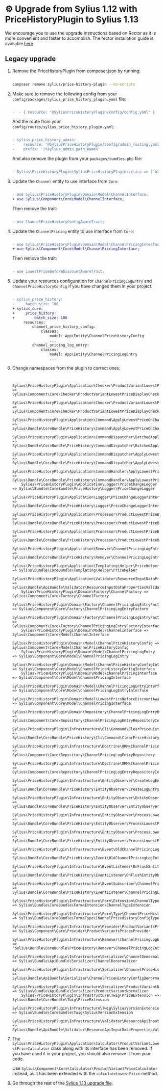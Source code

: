 ⚙️ Upgrade from Sylius 1.12 with PriceHistoryPlugin to Sylius 1.13
==================================================================

We encourage you to use the upgrade instructions based on Rector as it is more convenient and faster to accomplish.
The rector installation guide is available [here](UPGRADE-FROM-1.12-WITH-PRICE-HISTORY-PLUGIN-TO-1.13.md).

Legacy upgrade
--------------

1. Remove the PriceHistoryPlugin from composer.json by running:

    ```bash
  
    composer remove sylius/price-history-plugin --no-scripts

    ```

1. Make sure to remove the following config from your `config/packages/sylius_price_history_plugin.yaml` file:

    ```diff

    -  - { resource: "@SyliusPriceHistoryPlugin/config/config.yaml" }

    ```

   And the route from your `config/routes/sylius_price_history_plugin.yaml`:

    ```diff

    - sylius_price_history_admin:
    -    resource: '@SyliusPriceHistoryPlugin/config/admin_routing.yaml'
    -    prefix: '/%sylius_admin.path_name%'

    ```

   And also remove the plugin from your `packages/bundles.php` file:

    ```diff

    - Sylius\PriceHistoryPlugin\SyliusPriceHistoryPlugin::class => ['all' => true],

    ```

1. Update the `Channel` entity to use interface from `Core`:

    ```diff

    - use Sylius\PriceHistoryPlugin\Domain\Model\ChannelInterface;
    + use Sylius\Component\Core\Model\ChannelInterface;

    ```

   Then remove the trait:

    ```diff

    - use ChannelPriceHistoryConfigAwareTrait;

    ```

1. Update the `ChannelPricing` entity to use interface from `Core`:

    ```diff

    - use Sylius\PriceHistoryPlugin\Domain\Model\ChannelPricingInterface;
    + use Sylius\Component\Core\Model\ChannelPricingInterface;

    ```
   Then remove the trait:

    ```diff

    - use LowestPriceBeforeDiscountAwareTrait;

    ```

1. Update your resources configuration for `ChannelPricingLogEntry` and `ChannelPriceHistoryConfig` if you have changed them in your project:

    ```diff

    - sylius_price_history:
    -     batch_size: 100
    + sylius_core:
    +     price_history:
    +         batch_size: 100
         resources:
             channel_price_history_config:
                 classes:
                     model: App\Entity\ChannelPriceHistoryConfig
                     ...
             channel_pricing_log_entry:
                 classes:
                     model: App\Entity\ChannelPricingLogEntry
                     ...

    ```

1. Change namespaces from the plugin to correct ones:

    ```

        Sylius\PriceHistoryPlugin\Application\Checker\ProductVariantLowestPriceDisplayChecker => Sylius\Component\Core\Checker\ProductVariantLowestPriceDisplayChecker 
        Sylius\PriceHistoryPlugin\Application\Checker\ProductVariantLowestPriceDisplayCheckerInterface => Sylius\Component\Core\Checker\ProductVariantLowestPriceDisplayCheckerInterface 
        Sylius\PriceHistoryPlugin\Application\Command\ApplyLowestPriceOnChannelPricings => Sylius\Bundle\CoreBundle\PriceHistory\Command\ApplyLowestPriceOnChannelPricings 
        Sylius\PriceHistoryPlugin\Application\CommandDispatcher\BatchedApplyLowestPriceOnChannelPricingsCommandDispatcher => Sylius\Bundle\CoreBundle\PriceHistory\CommandDispatcher\BatchedApplyLowestPriceOnChannelPricingsCommandDispatcher 
        Sylius\PriceHistoryPlugin\Application\CommandDispatcher\ApplyLowestPriceOnChannelPricingsCommandDispatcherInterface => Sylius\Bundle\CoreBundle\PriceHistory\CommandDispatcher\ApplyLowestPriceOnChannelPricingsCommandDispatcherInterface 
        Sylius\PriceHistoryPlugin\Application\CommandHandler\ApplyLowestPriceOnChannelPricingsHandler => Sylius\Bundle\CoreBundle\PriceHistory\CommandHandler\ApplyLowestPriceOnChannelPricingsHandler
        Sylius\PriceHistoryPlugin\Application\Logger\PriceChangeLogger => Sylius\Bundle\CoreBundle\PriceHistory\Logger\PriceChangeLogger 
        Sylius\PriceHistoryPlugin\Application\Logger\PriceChangeLoggerInterface => Sylius\Bundle\CoreBundle\PriceHistory\Logger\PriceChangeLoggerInterface 
        Sylius\PriceHistoryPlugin\Application\Processor\ProductLowestPriceBeforeDiscountProcessor => Sylius\Bundle\CoreBundle\PriceHistory\Processor\ProductLowestPriceBeforeDiscountProcessor 
        Sylius\PriceHistoryPlugin\Application\Processor\ProductLowestPriceBeforeDiscountProcessorInterface => Sylius\Bundle\CoreBundle\PriceHistory\Processor\ProductLowestPriceBeforeDiscountProcessorInterface 
        Sylius\PriceHistoryPlugin\Application\Remover\ChannelPricingLogEntriesRemoverInterface => Sylius\Bundle\CoreBundle\PriceHistory\Remover\ChannelPricingLogEntriesRemoverInterface 
        Sylius\PriceHistoryPlugin\Application\Templating\Helper\PriceHelper => Sylius\Bundle\CoreBundle\Templating\Helper\PriceHelper 
        Sylius\PriceHistoryPlugin\Application\Validator\ResourceInputDataPropertiesValidatorInterface => Sylius\Bundle\ApiBundle\Validator\ResourceInputDataPropertiesValidatorInterface 
        Sylius\PriceHistoryPlugin\Domain\Factory\ChannelFactory => Sylius\Component\Core\Factory\ChannelFactory 
        Sylius\PriceHistoryPlugin\Domain\Factory\ChannelPricingLogEntryFactory => Sylius\Component\Core\Factory\ChannelPricingLogEntryFactory 
        Sylius\PriceHistoryPlugin\Domain\Factory\ChannelPricingLogEntryFactoryInterface => Sylius\Component\Core\Factory\ChannelPricingLogEntryFactoryInterface 
        Sylius\PriceHistoryPlugin\Domain\Model\ChannelInterface => Sylius\Component\Core\Model\ChannelInterface 
        Sylius\PriceHistoryPlugin\Domain\Model\ChannelPriceHistoryConfig => Sylius\Component\Core\Model\ChannelPriceHistoryConfig 
        Sylius\PriceHistoryPlugin\Domain\Model\ChannelPricingLogEntry => Sylius\Component\Core\Model\ChannelPricingLogEntry 
        Sylius\PriceHistoryPlugin\Domain\Model\ChannelPriceHistoryConfigInterface => Sylius\Component\Core\Model\ChannelPriceHistoryConfigInterface 
        Sylius\PriceHistoryPlugin\Domain\Model\ChannelPricingInterface => Sylius\Component\Core\Model\ChannelPricingInterface 
        Sylius\PriceHistoryPlugin\Domain\Model\ChannelPricingLogEntryInterface => Sylius\Component\Core\Model\ChannelPricingLogEntryInterface 
        Sylius\PriceHistoryPlugin\Domain\Model\LowestPriceBeforeDiscountAwareInterface => Sylius\Component\Core\Model\ChannelPricingInterface 
        Sylius\PriceHistoryPlugin\Domain\Repository\ChannelPricingLogEntryRepositoryInterface => Sylius\Component\Core\Repository\ChannelPricingLogEntryRepositoryInterface 
        Sylius\PriceHistoryPlugin\Infrastructure\Cli\Command\ClearPriceHistoryCommand => Sylius\Bundle\CoreBundle\PriceHistory\Cli\Command\ClearPriceHistoryCommand
        Sylius\PriceHistoryPlugin\Infrastructure\Doctrine\ORM\ChannelPricingLogEntryRepository => Sylius\Component\Core\Repository\ChannelPricingLogEntryRepository 
        Sylius\PriceHistoryPlugin\Infrastructure\Doctrine\ORM\ChannelPricingLogEntryRepositoryInterface => Sylius\Component\Core\Repository\ChannelPricingLogEntryRepositoryInterface 
        Sylius\PriceHistoryPlugin\Infrastructure\EntityObserver\CreateLogEntryOnPriceChangeObserver => Sylius\Bundle\CoreBundle\PriceHistory\EntityObserver\CreateLogEntryOnPriceChangeObserver 
        Sylius\PriceHistoryPlugin\Infrastructure\EntityObserver\EntityObserverInterface => Sylius\Bundle\CoreBundle\PriceHistory\EntityObserver\EntityObserverInterface 
        Sylius\PriceHistoryPlugin\Infrastructure\EntityObserver\ProcessLowestPricesOnChannelChangeObserver => Sylius\Bundle\CoreBundle\PriceHistory\EntityObserver\ProcessLowestPricesOnChannelChangeObserver 
        Sylius\PriceHistoryPlugin\Infrastructure\EntityObserver\ProcessLowestPricesOnChannelPriceHistoryConfigChangeObserver => Sylius\Bundle\CoreBundle\PriceHistory\EntityObserver\ProcessLowestPricesOnChannelPriceHistoryConfigChangeObserver 
        Sylius\PriceHistoryPlugin\Infrastructure\Event\OldChannelPricingLogEntriesEvents => Sylius\Bundle\CoreBundle\PriceHistory\Event\OldChannelPricingLogEntriesEvents 
        Sylius\PriceHistoryPlugin\Infrastructure\EventListener\OnFlushEntityObserverListener => Sylius\Bundle\CoreBundle\PriceHistory\EventListener\OnFlushEntityObserverListener 
        Sylius\PriceHistoryPlugin\Infrastructure\EventSubscriber\ChannelPricingLogEntryEventSubscriber => Sylius\Bundle\CoreBundle\PriceHistory\EventListener\ChannelPricingLogEntryEventListener 
        Sylius\PriceHistoryPlugin\Infrastructure\Form\Extension\ChannelTypeExtension => Sylius\Bundle\CoreBundle\Form\Extension\ChannelTypeExtension 
        Sylius\PriceHistoryPlugin\Infrastructure\Form\Type\ChannelPriceHistoryConfigType => Sylius\Bundle\CoreBundle\Form\Type\ChannelPriceHistoryConfigType 
        Sylius\PriceHistoryPlugin\Infrastructure\Provider\ProductVariantsPricesProvider => Sylius\Component\Core\Provider\ProductVariantsPricesProvider 
        Sylius\PriceHistoryPlugin\Infrastructure\Remover\ChannelPricingLogEntriesRemover' => 'Sylius\Bundle\CoreBundle\PriceHistory\Remover\ChannelPricingLogEntriesRemover' 
        Sylius\PriceHistoryPlugin\Infrastructure\Serializer\ChannelDenormalizer => Sylius\Bundle\ApiBundle\Serializer\ChannelDenormalizer 
        Sylius\PriceHistoryPlugin\Infrastructure\Serializer\ChannelPriceHistoryConfigDenormalizer => Sylius\Bundle\ApiBundle\Serializer\ChannelPriceHistoryConfigDenormalizer 
        Sylius\PriceHistoryPlugin\Infrastructure\Serializer\ProductVariantNormalizer => Sylius\Bundle\ApiBundle\Serializer\ProductVariantNormalizer 
        Sylius\PriceHistoryPlugin\Infrastructure\Twig\PriceExtension => Sylius\Bundle\CoreBundle\Twig\PriceExtension 
        Sylius\PriceHistoryPlugin\Infrastructure\Twig\SyliusVersionExtension => Sylius\Bundle\CoreBundle\Twig\SyliusVersionExtension 
        Sylius\PriceHistoryPlugin\Infrastructure\Validator\ResourceApiInputDataPropertiesValidator => Sylius\Bundle\ApiBundle\Validator\ResourceApiInputDataPropertiesValidator

    ```

1. The `Sylius\PriceHistoryPlugin\Application\Calculator\ProductVariantLowestPriceCalculator` class along with its interface has been removed.
   If you have used it in your project, you should also remove it from your code. 

   Use `Sylius\Component\Core\Calculator\ProductVariantPriceCalculator` instead, as it has been extended with the `calculateLowestPrice` method.

1. Go through the rest of the [Sylius 1.13 upgrade file](UPGRADE-1.13.md).

